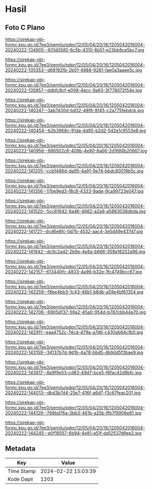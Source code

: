 # Hasil

## Foto C Plano

https://sirekap-obj-formc.kpu.go.id/7ee3/pemilu/pdpr/12/05/04/20/16/1205042016004-20240222-134905--831d0585-6c5b-4310-8b51-e23bb8ce5bc7.jpg

https://sirekap-obj-formc.kpu.go.id/7ee3/pemilu/pdpr/12/05/04/20/16/1205042016004-20240222-135353--d68192fb-2b01-4888-9281-fae0a3aaee5c.jpg

https://sirekap-obj-formc.kpu.go.id/7ee3/pemilu/pdpr/12/05/04/20/16/1205042016004-20240222-135957--ddbfc8cf-e008-4ecc-9a63-3f778072f54e.jpg

https://sirekap-obj-formc.kpu.go.id/7ee3/pemilu/pdpr/12/05/04/20/16/1205042016004-20240222-140247--3ab7430d-bd32-48f6-8145-c2a775febdcb.jpg

https://sirekap-obj-formc.kpu.go.id/7ee3/pemilu/pdpr/12/05/04/20/16/1205042016004-20240222-140454--b2b3968c-91da-4d95-b2d2-542e1c9553e8.jpg

https://sirekap-obj-formc.kpu.go.id/7ee3/pemilu/pdpr/12/05/04/20/16/1205042016004-20240222-140956--886502c6-408b-4e90-8a66-2d1688b20667.jpg

https://sirekap-obj-formc.kpu.go.id/7ee3/pemilu/pdpr/12/05/04/20/16/1205042016004-20240222-141205--ccb1486d-da95-4a91-9e74-bbdc80019b5c.jpg

https://sirekap-obj-formc.kpu.go.id/7ee3/pemilu/pdpr/12/05/04/20/16/1205042016004-20240222-141356--17be9ed3-f8c8-4333-9ade-9ca99723e047.jpg

https://sirekap-obj-formc.kpu.go.id/7ee3/pemilu/pdpr/12/05/04/20/16/1205042016004-20240222-141520--5cc61642-6a46-4662-a2a9-a5863038dbda.jpg

https://sirekap-obj-formc.kpu.go.id/7ee3/pemilu/pdpr/12/05/04/20/16/1205042016004-20240222-141721--dcd6e8fc-0d7b-4532-aac4-3e5d49e437d7.jpg

https://sirekap-obj-formc.kpu.go.id/7ee3/pemilu/pdpr/12/05/04/20/16/1205042016004-20240222-141942--dc9c2ad2-2b9e-4e8a-b666-359e16202a96.jpg

https://sirekap-obj-formc.kpu.go.id/7ee3/pemilu/pdpr/12/05/04/20/16/1205042016004-20240222-142157--613440fc-4833-4a96-b32e-1fc4749bcc67.jpg

https://sirekap-obj-formc.kpu.go.id/7ee3/pemilu/pdpr/12/05/04/20/16/1205042016004-20240222-142259--f8be4bb3-1c43-48b1-b8db-a59e4bf61354.jpg

https://sirekap-obj-formc.kpu.go.id/7ee3/pemilu/pdpr/12/05/04/20/16/1205042016004-20240222-142706--6905d137-59a2-45a0-954d-b787cbb44a70.jpg

https://sirekap-obj-formc.kpu.go.id/7ee3/pemilu/pdpr/12/05/04/20/16/1205042016004-20240222-142911--eaa4752c-74cd-479a-a7d6-c430eb64cfb0.jpg

https://sirekap-obj-formc.kpu.go.id/7ee3/pemilu/pdpr/12/05/04/20/16/1205042016004-20240222-143159--34137b7d-9d1b-4a78-bbd5-db9dd5f3bae9.jpg

https://sirekap-obj-formc.kpu.go.id/7ee3/pemilu/pdpr/12/05/04/20/16/1205042016004-20240222-143817--8a9f9e53-cd83-49d7-bce5-f6fac42d9bfc.jpg

https://sirekap-obj-formc.kpu.go.id/7ee3/pemilu/pdpr/12/05/04/20/16/1205042016004-20240222-144013--dbd3b7d4-25e7-416f-a6d7-f3c67feac201.jpg

https://sirekap-obj-formc.kpu.go.id/7ee3/pemilu/pdpr/12/05/04/20/16/1205042016004-20240222-144129--768bd76a-3bb3-461b-a25b-ffb7f9906e81.jpg

https://sirekap-obj-formc.kpu.go.id/7ee3/pemilu/pdpr/12/05/04/20/16/1205042016004-20240222-144245--e0f18557-6b94-4e81-a51f-dd12537d9ee2.jpg


## Metadata

| Key        | Value               |
| ---------- | ------------------- |
| Time Stamp | 2024-02-22 15:03:39 |
| Kode Dapil | 1203                |



